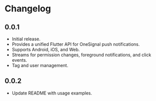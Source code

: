 # Changelog

## 0.0.1

- Initial release.
- Provides a unified Flutter API for OneSignal push notifications.
- Supports Android, iOS, and Web.
- Streams for permission changes, foreground notifications, and click events.
- Tag and user management.

## 0.0.2

- Update README with usage examples.